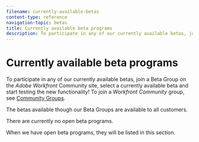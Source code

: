 ```yaml
---
filename: currently-available-betas
content-type: reference
navigation-topic: betas
title: Currently available beta programs
description: To participate in any of our currently available betas, join a Beta Group on the Adobe Workfront Community site, select a currently available beta and start testing the new functionality! To join a Workfront Community group, see Community Groups.
---
```


# Currently available beta programs

To participate in any of our currently available betas, join a Beta Group on the *Adobe Workfront* Community site, select a currently available beta and start testing the new functionality! To join a *Workfront Community* group, see [Community Groups](https://one.workfront.com/s/groups).

The betas available though our Beta Groups are available to all customers.

There are currently no open beta programs.&nbsp;

When we have open beta programs, they will be listed in this section.&nbsp;
